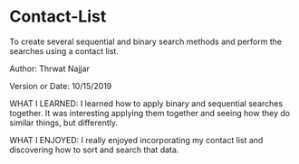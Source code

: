# Contact-List
To create several sequential and binary search methods and perform the searches using a contact list.

Author: Thrwat Najjar

Version or Date: 10/15/2019

WHAT I LEARNED: I learned how to apply binary and sequential searches together. It was interesting applying them together and seeing how they do similar things, but differently.

WHAT I ENJOYED: I really enjoyed incorporating my contact list and discovering how to sort and search that data.
